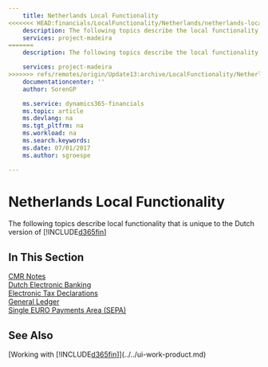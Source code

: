 ```yaml
---
    title: Netherlands Local Functionality
<<<<<<< HEAD:financials/LocalFunctionality/Netherlands/netherlands-local-functionality.md
    description: The following topics describe the local functionality in the Dutch version of Dynamics 365, Business edition.
    services: project-madeira
=======
    description: The following topics describe the local functionality in the Dutch version of [!INCLUDE[d365fin](../../includes/d365fin_md.md)].

    services: project-madeira 
>>>>>>> refs/remotes/origin/Update13:archive/LocalFunctionality/Netherlands/netherlands-local-functionality.md
    documentationcenter: ''
    author: SorenGP

    ms.service: dynamics365-financials
    ms.topic: article
    ms.devlang: na
    ms.tgt_pltfrm: na
    ms.workload: na
    ms.search.keywords:
    ms.date: 07/01/2017
    ms.author: sgroespe

---
```

# Netherlands Local Functionality
The following topics describe local functionality that is unique to the Dutch version of [!INCLUDE[d365fin](../../includes/d365fin_md.md)]  

## In This Section  
  [CMR Notes](cmr-notes.md)  
  [Dutch Electronic Banking](dutch-electronic-banking.md)  
  [Electronic Tax Declarations](electronic-tax-declarations.md)  
  [General Ledger](general-ledger.md)  
  [Single EURO Payments Area (SEPA)](single-euro-payments-area-sepa-.md)  

## See Also
[Working with [!INCLUDE[d365fin](../../includes/d365fin_md.md)]](../../ui-work-product.md)
